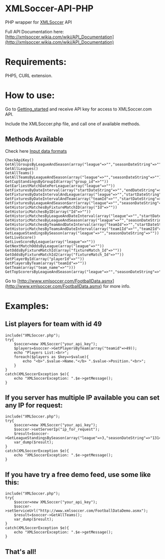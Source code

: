 XMLSoccer-API-PHP
=================

PHP wrapper for [XMLSoccer](http://XMLSoccer.com) API

Full API Documentation here: [http://xmlsoccer.wikia.com/wiki/API_Documentation](http://xmlsoccer.wikia.com/wiki/API_Documentation)

Requirements:
=================

PHP5, CURL extension.

How to use:
=================

Go to [Getting_started](http://xmlsoccer.wikia.com/wiki/Getting_started) and receive API key for access to XMLSoccer.com API.

Include the XMLSoccer.php file, and call one of available methods.
	

Methods Available
-------------------

Check here [Input data formats](http://xmlsoccer.wikia.com/wiki/Input_data_formats)

	CheckApiKey()
	GetAllGroupsByLeagueAndSeason(array("league"=>"","seasonDateString"=>""))
	GetAllLeagues()
	GetAllTeams()
	GetAllTeamsByLeagueAndSeason(array("league"=>"","seasonDateString"=>""))
	GetCupStandingsByGroupId(array("group_id"=>""))
	GetEarliestMatchDatePerLeague(array("league"=>""))
	GetFixturesByDateInterval(array("startDateString"=>"","endDateString"=>""))
	GetFixturesByDateIntervalAndLeague(array("league"=>"","startDateString"=>"","endDateString"=>""))
	GetFixturesByDateIntervalAndTeam(array("teamId"=>"","startDateString"=>"","endDateString"=>""))
	GetFixturesByLeagueAndSeason$arr(array("league"=>"","seasonDateString"=>"1415"));
	GetHistoricMatchesByFixtureMatchID(array("Id"=>""))
	GetHistoricMatchesByID(array("Id"=>""))
	GetHistoricMatchesByLeagueAndDateInterval(array("league"=>"","startDateString"=>"","endDateString"=>""))
	GetHistoricMatchesByLeagueAndSeason(array("league"=>"","seasonDateString"=>""))
	GetHistoricMatchesByTeamAndDateInterval(array("teamId"=>"","startDateString"=>"","endDateString"=>""))
	GetHistoricMatchesByTeamsAndDateInterval(array("team1Id"=>"","team2Id"=>"","startDateString"=>"","endDateString"=>""))
	GetLeagueStandingsBySeason(array("league"=>"","seasonDateString"=>""))
	GetLiveScore()
	GetLiveScoreByLeague(array("league"=>""))
	GetNextMatchOddsByLeague(array("league"=>""))
	GetOddsByFixtureMatchId(array("fixtureMatch_Id"=>""))
	GetOddsByFixtureMatchId2(array("fixtureMatch_Id"=>""))
	GetPlayerById(array("playerId"=>""))
	GetPlayersByTeam(array("teamId"=>""))
	GetTeam(array("team_name"=>"")))
	GetTopScorersByLeagueAndSeason(array("league"=>"","seasonDateString"=>""))

Go to [http://www.xmlsoccer.com/FootballData.asmx](http://www.xmlsoccer.com/FootballData.asmx) for more info.


Examples:
==================

List players for team with id 49
--------------------------------
	include("XMLSoccer.php");
	try{
		$soccer=new XMLSoccer("your_api_key");
		$players=$soccer->GetPlayersByTeam(array("teamid"=>49));
		echo "Players List:<br>";
		foreach($players as $key=>$value){
			echo "<b>".$value->Name."</b> ".$value->Position."<br>";
		}
	}
	catch(XMLSoccerException $e){
		echo "XMLSoccerException: ".$e->getMessage();
	}


If you server has multiple IP available you can set any IP for request:
---------------------------------------------
	include("XMLSoccer.php");
	try{
		$soccer=new XMLSoccer("your_api_key");
		$soccer->setServerIp("ip_for_request");
		$result=$soccer->GetLeagueStandingsBySeason(array("league"=>3,"seasonDateString"=>"1314"));
		var_dump($result);
	}
	catch(XMLSoccerException $e){
		echo "XMLSoccerException: ".$e->getMessage();
	}

If you have try a free demo feed, use some like this:
------------------------------------------------------
	include("XMLSoccer.php");
	try{
		$soccer=new XMLSoccer("your_api_key");
		$soccer->setServiceUrl("http://www.xmlsoccer.com/FootballDataDemo.asmx");
		$result=$soccer->GetAllTeams();
		var_dump($result);
	}
	catch(XMLSoccerException $e){
		echo "XMLSoccerException: ".$e->getMessage();
	}



That's all!
-----------
